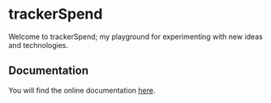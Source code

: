 # trackerSpend

Welcome to trackerSpend; my playground for experimenting with new ideas and technologies.

## Documentation

You will find the online documentation [here](http://trackerspend.readthedocs.org/en/latest/).
